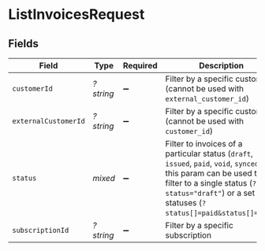 # ListInvoicesRequest


## Fields

| Field                                                                                                                                                                                                                  | Type                                                                                                                                                                                                                   | Required                                                                                                                                                                                                               | Description                                                                                                                                                                                                            |
| ---------------------------------------------------------------------------------------------------------------------------------------------------------------------------------------------------------------------- | ---------------------------------------------------------------------------------------------------------------------------------------------------------------------------------------------------------------------- | ---------------------------------------------------------------------------------------------------------------------------------------------------------------------------------------------------------------------- | ---------------------------------------------------------------------------------------------------------------------------------------------------------------------------------------------------------------------- |
| `customerId`                                                                                                                                                                                                           | *?string*                                                                                                                                                                                                              | :heavy_minus_sign:                                                                                                                                                                                                     | Filter by a specific customer (cannot be used with `external_customer_id`)                                                                                                                                             |
| `externalCustomerId`                                                                                                                                                                                                   | *?string*                                                                                                                                                                                                              | :heavy_minus_sign:                                                                                                                                                                                                     | Filter by a specific customer (cannot be used with `customer_id`)                                                                                                                                                      |
| `status`                                                                                                                                                                                                               | *mixed*                                                                                                                                                                                                                | :heavy_minus_sign:                                                                                                                                                                                                     | Filter to invoices of a particular status (`draft`, `issued`, `paid`, `void`, `synced`); this param can be used to filter to a single status (`?status="draft"`) or a set of statuses (`?status[]=paid&status[]=void`) |
| `subscriptionId`                                                                                                                                                                                                       | *?string*                                                                                                                                                                                                              | :heavy_minus_sign:                                                                                                                                                                                                     | Filter by a specific subscription                                                                                                                                                                                      |